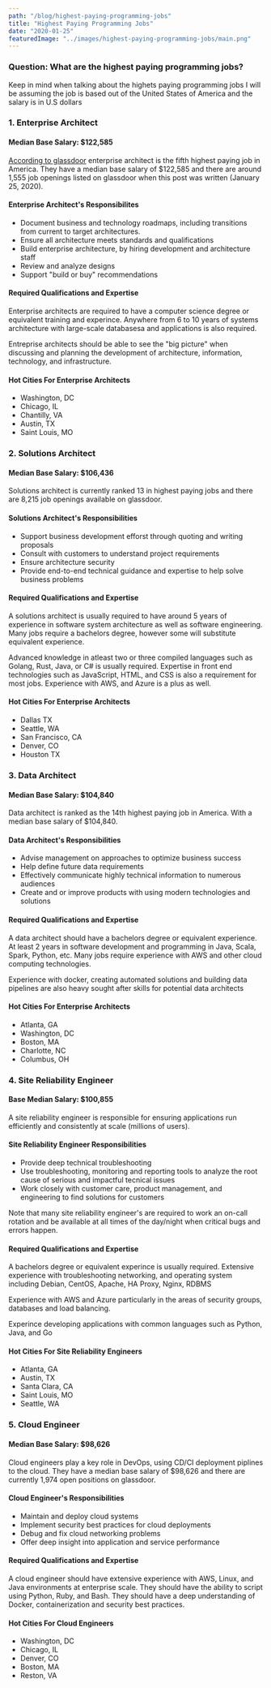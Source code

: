 ```yaml
---
path: "/blog/highest-paying-programming-jobs"
title: "Highest Paying Programming Jobs"
date: "2020-01-25"
featuredImage: "../images/highest-paying-programming-jobs/main.png"
---
```


### Question: What are the highest paying programming jobs?

Keep in mind when talking about the highets paying programming jobs I will be assuming the job is based out of the United States of America and the salary is in U.S dollars

### 1. Enterprise Architect

#### Median Base Salary: \$122,585

<a class="text-blue-500 no-underline- hover:underline" href="https://www.glassdoor.com/List/Highest-Paying-Jobs-LST_KQ0,19.htm">According to glassdoor</a> enterprise architect is the fifth highest paying job in America. They have a median base salary of \$122,585 and there are around 1,555 job openings listed on glassdoor when this post was written (January 25, 2020).

#### Enterprise Architect's Responsibilites

<ul class="pl-10 mb-5 mt-5 list-disc">
    <li class="mb-2 text-lg">Document business and technology roadmaps, including transitions from current to target architectures.</li>
    <li class="mb-2 text-lg">Ensure all architecture meets standards and qualifications</li>
    <li class="mb-2 text-lg">Build enterprise architecture, by hiring development and architecture staff</li>
    <li class="mb-2 text-lg">Review and analyze designs</li>
    <li class="mb-2 text-lg">Support "build or buy" recommendations</li>
</ul>

#### Required Qualifications and Expertise

Enterprise architects are required to have a computer science degree or equivalent training and experince. Anywhere from 6 to 10 years of systems architecture with large-scale databasesa and applications is also required.

Entreprise architects should be able to see the "big picture" when discussing and planning the development of architecture, information, technology, and infrastructure.

#### Hot Cities For Enterprise Architects

<ul class="pl-10 mb-5 mt-5 list-disc">
    <li class="mb-2 text-lg">Washington, DC</li>
    <li class="mb-2 text-lg">Chicago, IL</li>
    <li class="mb-2 text-lg">Chantilly, VA</li>
    <li class="mb-2 text-lg">Austin, TX</li>
    <li class="mb-2 text-lg">Saint Louis, MO</li>
</ul>

### 2. Solutions Architect

#### Median Base Salary: $106,436

Solutions architect is currently ranked 13 in highest paying jobs and there are 8,215 job openings available on glassdoor.

#### Solutions Architect's Responsibilities

<ul class="pl-10 mb-5 mt-5 list-disc">
    <li class="mb-2 text-lg">Support business development efforst through quoting and writing proposals</li>
    <li class="mb-2 text-lg">Consult with customers to understand project requirements</li>
    <li class="mb-2 text-lg">Ensure architecture security</li>
    <li class="mb-2 text-lg">Provide end-to-end technical guidance and expertise to help solve business problems</li>
</ul>

#### Required Qualifications and Expertise
A solutions architect is usually required to have around 5 years of experience in software system architecture as well as software engineering. Many jobs require a bachelors degree, however some will substitute equivalent experience.

Advanced knowledge in atleast two or three compiled languages such as Golang, Rust, Java, or C# is usually required. Expertise in front end technologies such as JavaScript, HTML, and CSS is also a requirement for most jobs. Experience with AWS, and Azure is a plus as well.

#### Hot Cities For Enterprise Architects

<ul class="pl-10 mb-5 mt-5 list-disc">
    <li class="mb-2 text-lg">Dallas TX</li>
    <li class="mb-2 text-lg">Seattle, WA</li>
    <li class="mb-2 text-lg">San Francisco, CA</li>
    <li class="mb-2 text-lg">Denver, CO</li>
    <li class="mb-2 text-lg">Houston TX</li>
</ul>

### 3. Data Architect

#### Median Base Salary: $104,840

Data architect is ranked as the 14th highest paying job in America. With a median base salary of $104,840.  

#### Data Architect's Responsibilities

<ul class="pl-10 mb-5 mt-5 list-disc">
    <li class="mb-2 text-lg">Advise management on approaches to optimize business success</li>
    <li class="mb-2 text-lg">Help define future data requirements</li>
    <li class="mb-2 text-lg">Effectively communicate highly technical information to numerous audiences</li>
    <li class="mb-2 text-lg">Create and or improve products with using modern technologies and solutions</li>
</ul>

#### Required Qualifications and Expertise

A data architect should have a bachelors degree or equivalent experience. At least 2 years in software development and programming in Java, Scala, Spark, Python, etc. Many jobs require experience with AWS and other cloud computing technologies.

Experience with docker, creating automated solutions and building data pipelines are also heavy sought after skills for potential data architects

#### Hot Cities For Enterprise Architects

<ul class="pl-10 mb-5 mt-5 list-disc">
    <li class="mb-2 text-lg">Atlanta, GA</li>
    <li class="mb-2 text-lg">Washington, DC</li>
    <li class="mb-2 text-lg">Boston, MA</li>
    <li class="mb-2 text-lg">Charlotte, NC</li>
    <li class="mb-2 text-lg">Columbus, OH</li>
</ul>

### 4. Site Reliability Engineer

#### Base Median Salary: $100,855

A site reliability engineer is responsible for ensuring applications run efficiently and consistently at scale (millions of users).

#### Site Reliability Engineer Responsibilities

<ul class="pl-10 mb-5 mt-5 list-disc">
    <li class="mb-2 text-lg">Provide deep technical troubleshooting</li>
    <li class="mb-2 text-lg">Use troubleshooting, monitoring and reporting tools to analyze the root cause of serious and impactful tecnical issues</li>
    <li class="mb-2 text-lg">Work closely with customer care, product management, and engineering to find solutions for customers</li>
</ul>

Note that many site reliability engineer's are required to work an on-call rotation and be available at all times of the day/night when critical bugs and errors happen.

#### Required Qualifications and Expertise

A bachelors degree or equivalent experince is usually required. Extensive experience with troubleshooting networking, and operating system including Debian, CentOS, Apache, HA Proxy, Nginx, RDBMS

Experience with AWS and Azure particularly in the areas of security groups, databases and load balancing.

Experince developing applications with common languages such as Python, Java, and Go

#### Hot Cities For Site Reliability Engineers

<ul class="pl-10 mb-5 mt-5 list-disc">
    <li class="mb-2 text-lg">Atlanta, GA</li>
    <li class="mb-2 text-lg">Austin, TX</li>
    <li class="mb-2 text-lg">Santa Clara, CA</li>
    <li class="mb-2 text-lg">Saint Louis, MO</li>
    <li class="mb-2 text-lg">Seattle, WA</li>
</ul>

### 5. Cloud Engineer

#### Median Base Salary: $98,626

Cloud engineers play a key role in DevOps, using CD/CI deployment piplines to the cloud. They have a median base salary of $98,626 and there are currently 1,974 open positions on glassdoor.

#### Cloud Engineer's Responsibilities

<ul class="pl-10 mb-5 mt-5 list-disc">
    <li class="mb-2 text-lg">Maintain and deploy cloud systems</li>
    <li class="mb-2 text-lg">Implement security best practices for cloud deployments</li>
    <li class="mb-2 text-lg">Debug and fix cloud networking problems</li>
    <li class="mb-2 text-lg">Offer deep insight into application and service performance</li>
</ul>

#### Required Qualifications and Expertise

A cloud engineer should have extensive experience with AWS, Linux, and Java environments at enterprise scale. They should have the ability to script using Python, Ruby, and Bash. They should have a deep understanding of Docker, containerization and security best practices.

#### Hot Cities For Cloud Engineers

<ul class="pl-10 mb-5 mt-5 list-disc">
    <li class="mb-2 text-lg">Washington, DC</li>
    <li class="mb-2 text-lg">Chicago, IL</li>
    <li class="mb-2 text-lg">Denver, CO</li>
    <li class="mb-2 text-lg">Boston, MA</li>
    <li class="mb-2 text-lg">Reston, VA</li>
</ul>